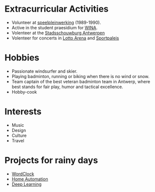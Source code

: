 # Extracurricular Activities

- Volunteer at [speelpleinwerking](https://www.lokeren.be/subsites/speloke/) (1989-1990).
- Active in the student praesidium for [WINA](https://www.wina.be/nl/).
- Volenteer at the [Stadsschouwburg Antwerpen](http://www.stadsschouwburg-antwerpen.be/nl)	
- Volenteer for concerts in [Lotto Arena](http://www.lotto-arena.be/nl) and [Sportpaleis](https://www.sportpaleis.be/nl)

# Hobbies

- Passionate windsurfer and skier. 
- Playing badminton, running or biking when there is no wind or snow.
- Team captain of the best veteran badminton team in Antwerp, where best stands for fair play, humor and tactical excellence.
- Hobby-cook

# Interests
- Music
- Design
- Culture
- Travel

# Projects for rainy days
- [WordClock](https://github.com/Gearlux/NeoWordClock)
- [Home Automation](https://github.com/Gearlux/SmartHome)
- [Deep Learning](https://www.kaggle.com/gearlux)

